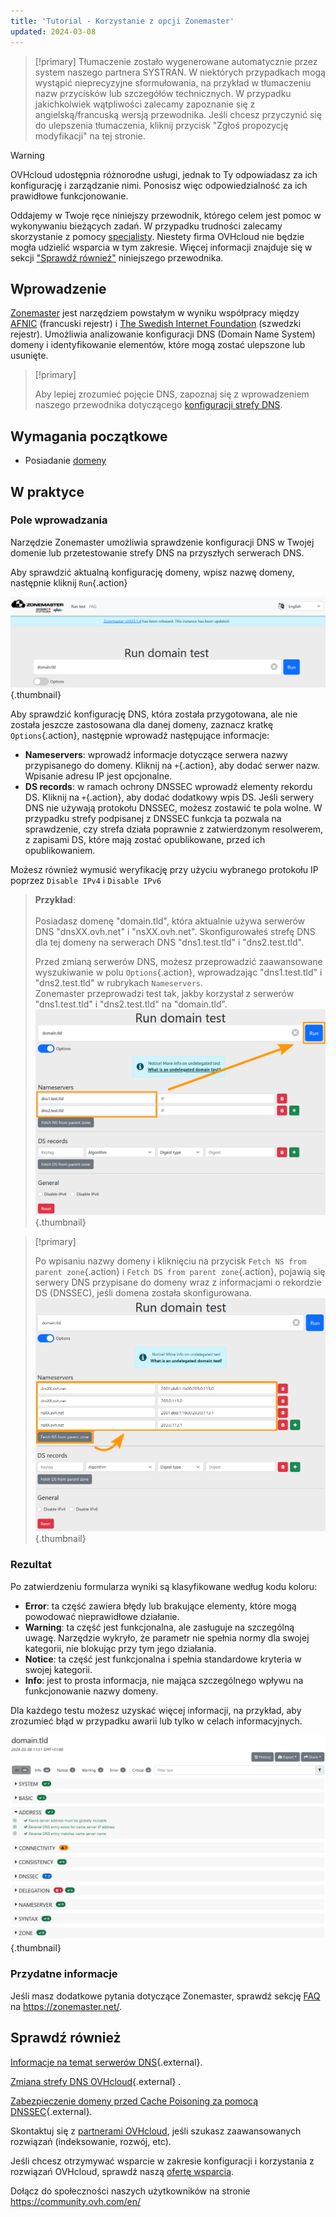 ```yaml
---
title: 'Tutorial - Korzystanie z opcji Zonemaster'
updated: 2024-03-08
---
```


> [!primary]
> Tłumaczenie zostało wygenerowane automatycznie przez system naszego partnera SYSTRAN. W niektórych przypadkach mogą wystąpić nieprecyzyjne sformułowania, na przykład w tłumaczeniu nazw przycisków lub szczegółów technicznych. W przypadku jakichkolwiek wątpliwości zalecamy zapoznanie się z angielską/francuską wersją przewodnika. Jeśli chcesz przyczynić się do ulepszenia tłumaczenia, kliknij przycisk "Zgłoś propozycję modyfikacji" na tej stronie.
>

> [!warning]
>
> OVHcloud udostępnia różnorodne usługi, jednak to Ty odpowiadasz za ich konfigurację i zarządzanie nimi. Ponosisz więc odpowiedzialność za ich prawidłowe funkcjonowanie.
> 
> Oddajemy w Twoje ręce niniejszy przewodnik, którego celem jest pomoc w wykonywaniu bieżących zadań. W przypadku trudności zalecamy skorzystanie z pomocy [specjalisty](https://partner.ovhcloud.com/pl/). Niestety firma OVHcloud nie będzie mogła udzielić wsparcia w tym zakresie. Więcej informacji znajduje się w sekcji ["Sprawdź również"](#go-further) niniejszego przewodnika.
> 

## Wprowadzenie

[Zonemaster](https://zonemaster.net/en/run-test) jest narzędziem powstałym w wyniku współpracy między [AFNIC](https://www.afnic.fr/en/) (francuski rejestr) i [The Swedish Internet Foundation](https://internetstiftelsen.se/en/) (szwedzki rejestr). Umożliwia analizowanie konfiguracji DNS (Domain Name System) domeny i identyfikowanie elementów, które mogą zostać ulepszone lub usunięte.

> [!primary]
>
> Aby lepiej zrozumieć pojęcie DNS, zapoznaj się z wprowadzeniem naszego przewodnika dotyczącego [konfiguracji strefy DNS](/pages/web_cloud/domains/dns_server_general_information).

## Wymagania początkowe

- Posiadanie [domeny](https://www.ovhcloud.com/pl/domains/)

## W praktyce

### Pole wprowadzania

Narzędzie Zonemaster umożliwia sprawdzenie konfiguracji DNS w Twojej domenie lub przetestowanie strefy DNS na przyszłych serwerach DNS.

Aby sprawdzić aktualną konfigurację domeny, wpisz nazwę domeny, następnie kliknij `Run`{.action}

![Zrzut ekranu z formularza Zonemaster. Domena "domain.tld" została zarejestrowana i jest gotowa do przetestowania.](images/run-domain-test.png){.thumbnail}

Aby sprawdzić konfigurację DNS, która została przygotowana, ale nie została jeszcze zastosowana dla danej domeny, zaznacz kratkę `Options`{.action}, następnie wprowadź następujące informacje:

- **Nameservers**: wprowadź informacje dotyczące serwera nazwy przypisanego do domeny. Kliknij na `+`{.action}, aby dodać serwer nazw. Wpisanie adresu IP jest opcjonalne.
- **DS records**: w ramach ochrony DNSSEC wprowadź elementy rekordu DS. Kliknij na `+`{.action}, aby dodać dodatkowy wpis DS. Jeśli serwery DNS nie używają protokołu DNSSEC, możesz zostawić te pola wolne. W przypadku strefy podpisanej z DNSSEC funkcja ta pozwala na sprawdzenie, czy strefa działa poprawnie z zatwierdzonym resolwerem, z zapisami DS, które mają zostać opublikowane, przed ich opublikowaniem.

Możesz również wymusić weryfikację przy użyciu wybranego protokołu IP poprzez `Disable IPv4` i `Disable IPv6`

> **Przykład**:<br><br> Posiadasz domenę "domain.tld", która aktualnie używa serwerów DNS "dnsXX.ovh.net" i "nsXX.ovh.net". Skonfigurowałeś strefę DNS dla tej domeny na serwerach DNS "dns1.test.tld" i "dns2.test.tld".<br>
>
> Przed zmianą serwerów DNS, możesz przeprowadzić zaawansowane wyszukiwanie w polu `Options`{.action}, wprowadzając "dns1.test.tld" i "dns2.test.tld" w rubrykach `Nameservers`.<br>
> Zonemaster przeprowadzi test tak, jakby korzystał z serwerów "dns1.test.tld" i "dns2.test.tld" na "domain.tld".<br>
> ![Zrzut ekranu z zaawansowanych opcji formularza Zonemaster. Dwa serwery nazw "dns1.test.tld" i "dns2.test.tld" zostały wpisane w sekcji "Serwery nazw" formularza.](images/run-domain-test-nameservers-option.png){.thumbnail}

> [!primary]
>
> Po wpisaniu nazwy domeny i kliknięciu na przycisk `Fetch NS from parent zone`{.action} i `Fetch DS from parent zone`{.action}, pojawią się serwery DNS przypisane do domeny wraz z informacjami o rekordzie DS (DNSSEC), jeśli domena została skonfigurowana.
> ![Zrzut ekranu przedstawiający zaawansowane opcje formularza Zonemaster. Przycisk "Fetch NS from parent zone" jest podświetlony, a serwery nazw domeny „domain.tld” są wstępnie wypełnione w sekcji Serwery nazw formularza.](images/fetch-ns-from-parent-zone.png){.thumbnail}

### Rezultat

Po zatwierdzeniu formularza wyniki są klasyfikowane według kodu koloru:

- **Error**: ta część zawiera błędy lub brakujące elementy, które mogą powodować nieprawidłowe działanie.
- **Warning**: ta część jest funkcjonalna, ale zasługuje na szczególną uwagę. Narzędzie wykryło, że parametr nie spełnia normy dla swojej kategorii, nie blokując przy tym jego działania.
- **Notice**: ta część jest funkcjonalna i spełnia standardowe kryteria w swojej kategorii.
- **Info**: jest to prosta informacja, nie mająca szczególnego wpływu na funkcjonowanie nazwy domeny. 

Dla każdego testu możesz uzyskać więcej informacji, na przykład, aby zrozumieć błąd w przypadku awarii lub tylko w celach informacyjnych.

![Zrzut ekranu strony wyników Zonemaster dla domeny "domain.tld". Sekcja "Address" jest rozwinięta.](images/domain-analysis.png){.thumbnail}

### Przydatne informacje

Jeśli masz dodatkowe pytania dotyczące Zonemaster, sprawdź sekcję [FAQ](https://zonemaster.net/en/faq) na <https://zonemaster.net/>.

## Sprawdź również <a name="go-further"></a>

[Informacje na temat serwerów DNS](/pages/web_cloud/domains/dns_server_general_information){.external}.

[Zmiana strefy DNS OVHcloud](/pages/web_cloud/domains/dns_zone_edit){.external} .

[Zabezpieczenie domeny przed Cache Poisoning za pomocą DNSSEC](/pages/web_cloud/domains/dns_dnssec){.external}.

Skontaktuj się z [partnerami OVHcloud](https://partner.ovhcloud.com/pl/), jeśli szukasz zaawansowanych rozwiązań (indeksowanie, rozwój, etc).

Jeśli chcesz otrzymywać wsparcie w zakresie konfiguracji i korzystania z rozwiązań OVHcloud, sprawdź naszą [ofertę wsparcia](/links//support).

Dołącz do społeczności naszych użytkowników na stronie <https://community.ovh.com/en/>